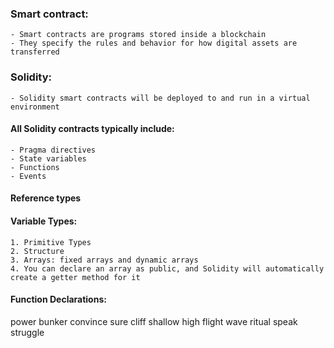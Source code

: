 
### Smart contract:
    - Smart contracts are programs stored inside a blockchain
    - They specify the rules and behavior for how digital assets are transferred

### Solidity:
    - Solidity smart contracts will be deployed to and run in a virtual environment
  #### All Solidity contracts typically include:
    - Pragma directives
    - State variables
    - Functions
    - Events
  #### Reference types 
  #### Variable Types:
    1. Primitive Types
    2. Structure
    3. Arrays: fixed arrays and dynamic arrays
    4. You can declare an array as public, and Solidity will automatically create a getter method for it
   
   #### Function Declarations: 
   
   power bunker convince sure cliff shallow high flight wave ritual speak struggle
<!-- 
// SPDX-License-Identifier: MIT
pragma solidity ^0.8.7;

contract MiniGame {

    Student[] public studentList;

    uint public sumMoney;

    struct Student{
        string _ID;
        address _WALLET;
    }

    event SM_shoot_data(address _wallet, string _id);

    function Register(string memory _id) public {
        Student memory newStudent = Student(_id, msg.sender);
        studentList.push(newStudent);

        emit SM_shoot_data(msg.sender, _id);
    }

    function ReChangre() public payable {
       sumMoney = sumMoney + msg.value;
    }

}



 -->